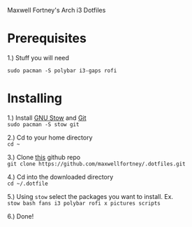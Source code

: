 Maxwell Fortney's Arch i3 Dotfiles

# Prerequisites

1.) Stuff you will need 

`sudo pacman -S polybar i3-gaps rofi `


# Installing

1.) Install [GNU Stow](https://www.gnu.org/software/stow/manual/stow.html) and [Git](https://git-scm.com/docs)  
`sudo pacman -S stow git`

2.) Cd to your home directory  
`cd ~`

3.) Clone [this](https://github.com/maxwellfortney/.dotfiles) github repo  
`git clone https://github.com/maxwellfortney/.dotfiles.git`

4.) Cd into the downloaded directory  
`cd ~/.dotfile`

5.) Using `stow` select the packages you want to install. Ex.  
`stow bash fans i3 polybar rofi x pictures scripts` 

6.) Done!
